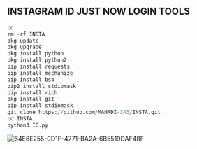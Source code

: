 ## INSTAGRAM ID JUST NOW LOGIN TOOLS
```python
cd
rm -rf INSTA
pkg update
pkg upgrade
pkg install python
pkg install python2
pip install requests
pip install mechanize
pip install bs4
pip2 install stdiomask
pip install rich
pkg install git
pip install stdiomask
git clone https://github.com/MAHADI-143/INSTA.git
cd INSTA
python3 IG.py
```
![64E6E255-0D1F-4771-BA2A-6B5519DAF48F](https://user-images.githubusercontent.com/79738922/184623358-0356a28e-86fd-4410-9f92-1edb7b6ecfff.jpeg)
